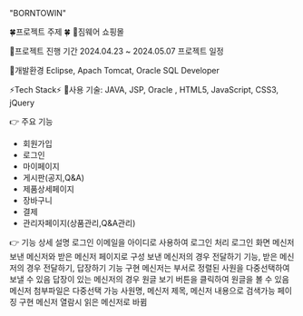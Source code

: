 "BORNTOWIN"

🍀프로젝트 주제 🍀
🔅짐웨어 쇼핑몰 

🔅프로젝트 진행 기간
2024.04.23 ~ 2024.05.07 프로젝트 일정

🌈개발환경
Eclipse, Apach Tomcat, Oracle SQL Developer

⚡Tech Stack⚡
🔅사용 기술: JAVA, JSP, Oracle , HTML5, JavaScript, CSS3, jQuery


👉 주요 기능
- 회원가입
- 로그인
- 마이페이지
- 게시판(공지,Q&A)
- 제품상세페이지
- 장바구니
- 결제
- 관리자페이지(상품관리,Q&A관리)


👉 기능 상세 설명
로그인
이메일을 아이디로 사용하여 로그인 처리 로그인 화면
메신저
보낸 메신저와 받은 메신저 페이지로 구성
보낸 메신저의 경우 전달하기 기능, 받은 메신저의 경우 전달하기, 답장하기 기능 구현
메신저는 부서로 정렬된 사원을 다중선택하여 보낼 수 있음
답장이 있는 메신저의 경우 원글 보기 버튼을 클릭하여 원글을 볼 수 있음
메신저 첨부파일은 다중선택 가능
사원명, 메신저 제목, 메신저 내용으로 검색가능
페이징 구현
메신저 열람시 읽은 메신저로 바뀜
